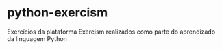 # python-exercism
Exercícios da plataforma Exercism realizados como parte do aprendizado da linguagem Python
